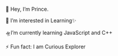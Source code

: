  👋 Hey, I’m Prince.
                            
 👀 I’m interested in Learning✨
 
 🛸I’m currently learning JavaScript and C++
 
⚡ Fun fact: I am Curious Explorer
<!---
PrinceTimilsina/PrinceTimilsina is a ✨ special ✨ repository because its `README.md` (this file) appears on your GitHub profile.
You can click the Preview link to take a look at your changes.
--->

